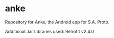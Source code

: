 # anke
Repository for Anke, the Android app for S.A. Proto.

Additional Jar Libraries used:
Retrofit v2.4.0
